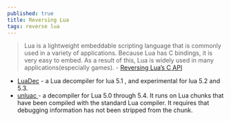 ```yaml
---
published: true
title: Reversing Lua
tags: reverse lua
---
```

> Lua is a lightweight embeddable scripting language that is commonly used in a variety of applications. Because Lua has C bindings, it is very easy to embed. As a result of this, Lua is widely used in many applications(especially games). - [Reversing Lua’s C API](https://colton1skees.github.io/posts/LuaReversal.html)

- [LuaDec](https://github.com/viruscamp/luadec) - a Lua decompiler for lua 5.1 , and experimental for lua 5.2 and 5.3.
- [unluac ](https://sourceforge.net/projects/unluac/) -  a decompiler for Lua 5.0 through 5.4. It runs on Lua chunks that have been compiled with the standard Lua compiler. It requires that debugging information has not been stripped from the chunk.